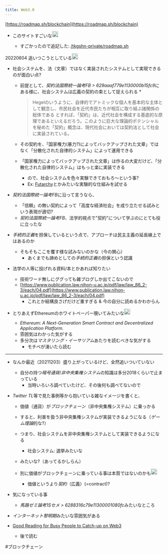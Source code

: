 ```yaml
---
title: Web3.0
---
```


[https://roadmap.sh/blockchain](https://roadmap.sh/blockchain)

* このサイトすごいな<img src='https://scrapbox.io/api/pages/blu3mo-public/tkgshn/icon' alt='tkgshn.icon' height="19.5"/>

  * すごかったので追記した: [/tkgshn-private/roadmap.sh](https://scrapbox.io/tkgshn-private/roadmap.sh)

20220604 追いつこうとしている<img src='https://scrapbox.io/api/pages/blu3mo-public/blu3mo/icon' alt='blu3mo.icon' height="19.5"/>

* 社会システムを、法（文章）ではなく実装されたシステムとして実現できるのが面白い点?
  * 前提として、*契約法国際統一論考FB > 629aaaf779e1130000b15fc9*にある様に、社会システムは広義の契約の束として捉えられる
    * 
       > 
       > Hegelのいうように、自律的でアトミックな個人を基本的な主体として観念し、市民社会を近代市民たちが相互に取り結ぶ諸関係の総体である とすれば、「契約」は、近代社会を構成する基底的な原理であるといえるだろう。このように巨大な理論的ポテンシャルを秘めた「契約」概念は、現代社会においては契約法として社会に実装されている。
  
  * その契約を、「国家権力(暴力?)によってバックアップされた文章」ではなく「分散化された自律的システム」によって運用できる
  * 「国家権力によってバックアップされた文章」は作るの大変だけど、「分散化された自律的システム」はもっと楽に実装できる
    * ので、社会システムを色々実験できておもろ〜という事?
    * Ex: [Futarchy](Futarchy.md)とかみたいな実験的な仕組みを試せる
* *契約法国際統一論考FB*に沿って言うなら、
  * 「信頼」の無い契約によって「高度な経済社会」を成り立たせる試みという表現が適切?
  * *契約法国際統一論考FB*、法学的視点で"契約"について学ぶのにとても役に立ったな
* *手続的正義*を担保しているという点で、アプローチは民主主義の延長線上ではあるのか
  * そもそもここを覆す様な試みないのかな（今の関心）
    * あくまでも諦めとしての*手続的正義*の担保という認識
* 法学の人等に投げれる資料/本とかあれば知りたい
  * 技術ワード無しにググっても雑ブログしか出てこないので
  * [https://www.publication.law.nihon-u.ac.jp/pdf/law/law_86_2-3/each/04.pdf](https://www.publication.law.nihon-u.ac.jp/pdf/law/law_86_2-3/each/04.pdf)
    * これとか結構良さげだけど重すぎる & 今の自分に読めるかわからん
* とりあえずEthereumのホワイトペーパー覗いてみたいな<img src='https://scrapbox.io/api/pages/blu3mo-public/blu3mo/icon' alt='blu3mo.icon' height="19.5"/>

  * *Ethereum: A Next-Generation Smart Contract and Decentralized Application Platform.*
  * 雰囲気はわかった気がする
  * 多分次は*マスタリング・イーサリアム*あたりを読むべきな気がする
    * モチベが湧いたら読む

---

* なんか最近（20211203）盛り上がっているけど、全然追いついていない
  
  * 自分の持つ*暗号通貨*/*非中央集権システム*の知識は多分2018くらいで止まっている
    * 当時いろいろ調べていたけど、その後何も調べてないので
* *Twitter TL*等で見た事例等から抱いている雑なイメージを書くと、
  
  * 価値（通貨）が*ブロックチェーン*（非中央集権システム）に乗っかる
  * すると、利害を扱う非中央集権システムが実装できるようになる（*ゲーム理論*的な?）
  * つまり、社会システムを非中央集権システムとして実装できるようになる
    * 社会システム: 選挙みたいな
  * みたいな?（あってるかしらん）
  * 別に価値がブロックチェーンに乗っている事は本質ではないのかも<img src='https://scrapbox.io/api/pages/blu3mo-public/blu3mo/icon' alt='blu3mo.icon' height="19.5"/>

    * 価値というより*契約*（広義）(=contract)?
* 気になっている事
  
  * *馬路ゼミ論考1Sセメ > 6288316c79e11300001080fc*みたいなところ
* *インターネット黎明期*みたいな雰囲気がある

* [Good Reading for Busy People to Catch-up on Web3](https://time-waiter-9fd.notion.site/Good-Reading-for-Busy-People-to-Catch-up-on-Web3-fee35ac0c9794b579d1a85c1c8991fac)
  
  * 後で読む

\#ブロックチェーン
